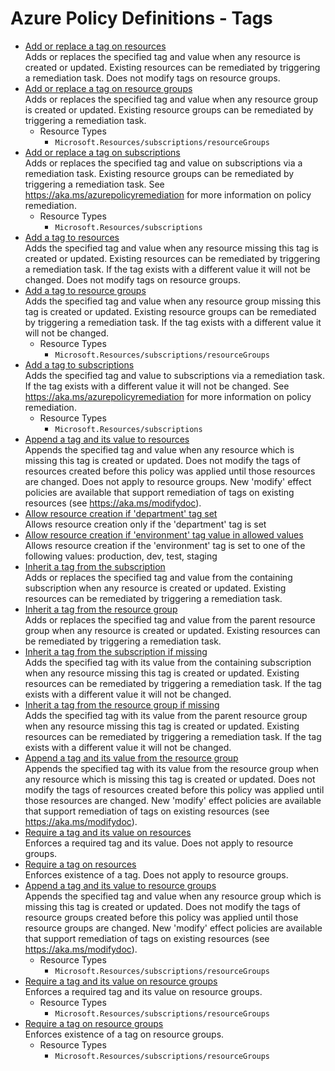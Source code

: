 # Azure Policy Definitions - Tags

* [Add or replace a tag on resources](https://github.com/Azure/azure-policy/tree/master/built-in-policies/policyDefinitions/Tags/AddOrReplaceTag_Modify.json)  
  Adds or replaces the specified tag and value when any resource is created or updated. Existing resources can be remediated by triggering a remediation task. Does not modify tags on resource groups. 
* [Add or replace a tag on resource groups](https://github.com/Azure/azure-policy/tree/master/built-in-policies/policyDefinitions/Tags/AddOrReplaceTag_ResourceGroup_Modify.json)  
  Adds or replaces the specified tag and value when any resource group is created or updated. Existing resource groups can be remediated by triggering a remediation task. 
  * Resource Types 
    * `Microsoft.Resources/subscriptions/resourceGroups` 
* [Add or replace a tag on subscriptions](https://github.com/Azure/azure-policy/tree/master/built-in-policies/policyDefinitions/Tags/AddOrReplaceTag_Subscription_Modify.json)  
  Adds or replaces the specified tag and value on subscriptions via a remediation task. Existing resource groups can be remediated by triggering a remediation task. See https://aka.ms/azurepolicyremediation for more information on policy remediation. 
  * Resource Types 
    * `Microsoft.Resources/subscriptions` 
* [Add a tag to resources](https://github.com/Azure/azure-policy/tree/master/built-in-policies/policyDefinitions/Tags/AddTag_Modify.json)  
  Adds the specified tag and value when any resource missing this tag is created or updated. Existing resources can be remediated by triggering a remediation task. If the tag exists with a different value it will not be changed. Does not modify tags on resource groups. 
* [Add a tag to resource groups](https://github.com/Azure/azure-policy/tree/master/built-in-policies/policyDefinitions/Tags/AddTag_ResourceGroup_Modify.json)  
  Adds the specified tag and value when any resource group missing this tag is created or updated. Existing resource groups can be remediated by triggering a remediation task. If the tag exists with a different value it will not be changed. 
  * Resource Types 
    * `Microsoft.Resources/subscriptions/resourceGroups` 
* [Add a tag to subscriptions](https://github.com/Azure/azure-policy/tree/master/built-in-policies/policyDefinitions/Tags/AddTag_Subscription_Modify.json)  
  Adds the specified tag and value to subscriptions via a remediation task. If the tag exists with a different value it will not be changed. See https://aka.ms/azurepolicyremediation for more information on policy remediation. 
  * Resource Types 
    * `Microsoft.Resources/subscriptions` 
* [Append a tag and its value to resources](https://github.com/Azure/azure-policy/tree/master/built-in-policies/policyDefinitions/Tags/ApplyTag_Append.json)  
  Appends the specified tag and value when any resource which is missing this tag is created or updated. Does not modify the tags of resources created before this policy was applied until those resources are changed. Does not apply to resource groups. New 'modify' effect policies are available that support remediation of tags on existing resources (see https://aka.ms/modifydoc). 
* [Allow resource creation if 'department' tag set](https://github.com/Azure/azure-policy/tree/master/built-in-policies/policyDefinitions/Tags/DepartmentTagRequired_Deny.json)  
  Allows resource creation only if the 'department' tag is set 
* [Allow resource creation if 'environment' tag value in allowed values](https://github.com/Azure/azure-policy/tree/master/built-in-policies/policyDefinitions/Tags/EnvironmentTagValues_Deny.json)  
  Allows resource creation if the 'environment' tag is set to one of the following values: production, dev, test, staging 
* [Inherit a tag from the subscription](https://github.com/Azure/azure-policy/tree/master/built-in-policies/policyDefinitions/Tags/InheritTag_AddOrReplace_FromSubscription.json)  
  Adds or replaces the specified tag and value from the containing subscription when any resource is created or updated. Existing resources can be remediated by triggering a remediation task. 
* [Inherit a tag from the resource group](https://github.com/Azure/azure-policy/tree/master/built-in-policies/policyDefinitions/Tags/InheritTag_AddOrReplace_Modify.json)  
  Adds or replaces the specified tag and value from the parent resource group when any resource is created or updated. Existing resources can be remediated by triggering a remediation task. 
* [Inherit a tag from the subscription if missing](https://github.com/Azure/azure-policy/tree/master/built-in-policies/policyDefinitions/Tags/InheritTag_Add_FromSubscription.json)  
  Adds the specified tag with its value from the containing subscription when any resource missing this tag is created or updated. Existing resources can be remediated by triggering a remediation task. If the tag exists with a different value it will not be changed. 
* [Inherit a tag from the resource group if missing](https://github.com/Azure/azure-policy/tree/master/built-in-policies/policyDefinitions/Tags/InheritTag_Add_Modify.json)  
  Adds the specified tag with its value from the parent resource group when any resource missing this tag is created or updated. Existing resources can be remediated by triggering a remediation task. If the tag exists with a different value it will not be changed. 
* [Append a tag and its value from the resource group](https://github.com/Azure/azure-policy/tree/master/built-in-policies/policyDefinitions/Tags/InheritTag_Append.json)  
  Appends the specified tag with its value from the resource group when any resource which is missing this tag is created or updated. Does not modify the tags of resources created before this policy was applied until those resources are changed. New 'modify' effect policies are available that support remediation of tags on existing resources (see https://aka.ms/modifydoc). 
* [Require a tag and its value on resources](https://github.com/Azure/azure-policy/tree/master/built-in-policies/policyDefinitions/Tags/RequireTagAndValue_Deny.json)  
  Enforces a required tag and its value. Does not apply to resource groups. 
* [Require a tag on resources](https://github.com/Azure/azure-policy/tree/master/built-in-policies/policyDefinitions/Tags/RequireTag_Deny.json)  
  Enforces existence of a tag. Does not apply to resource groups. 
* [Append a tag and its value to resource groups](https://github.com/Azure/azure-policy/tree/master/built-in-policies/policyDefinitions/Tags/ResourceGroupApplyTag_Append.json)  
  Appends the specified tag and value when any resource group which is missing this tag is created or updated. Does not modify the tags of resource groups created before this policy was applied until those resource groups are changed. New 'modify' effect policies are available that support remediation of tags on existing resources (see https://aka.ms/modifydoc). 
  * Resource Types 
    * `Microsoft.Resources/subscriptions/resourceGroups` 
* [Require a tag and its value on resource groups](https://github.com/Azure/azure-policy/tree/master/built-in-policies/policyDefinitions/Tags/ResourceGroupRequireTagAndValue_Deny.json)  
  Enforces a required tag and its value on resource groups. 
  * Resource Types 
    * `Microsoft.Resources/subscriptions/resourceGroups` 
* [Require a tag on resource groups](https://github.com/Azure/azure-policy/tree/master/built-in-policies/policyDefinitions/Tags/ResourceGroupRequireTag_Deny.json)  
  Enforces existence of a tag on resource groups. 
  * Resource Types 
    * `Microsoft.Resources/subscriptions/resourceGroups` 
